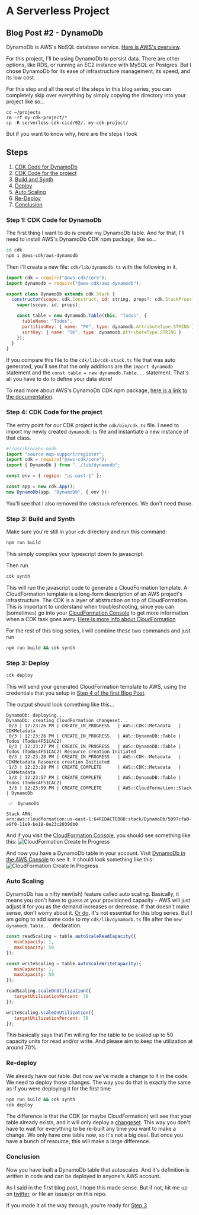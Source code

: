 # A Serverless Project

## Blog Post #2 - DynamoDb

DynamoDb is AWS's NoSQL database service. [Here is AWS's overview](https://aws.amazon.com/dynamodb/).

For this project, I'll be using DynamoDb to persist data. There are other options, like RDS, or running an EC2 instance with MySQL or Postgres. But I chose DynamoDb for its ease of infrastructure management, its speed, and its low cost.

For this step and all the rest of the steps in this blog series, you can completely skip over everything by simply copying the directory into your project like so...

```
cd ~/projects
rm -rf my-cdk-project/*
cp -R serverless-cdk-cicd/02/. my-cdk-project/
```

But if you want to know why, here are the steps I took

## Steps

1. [CDK Code for DynamoDb](#cdk-code-dynamodb)
1. [CDK Code for the project](#cdk-code-project)
1. [Build and Synth](#build-and-synth)
1. [Deploy](#deploy)
1. [Auto Scaling](#auto-scaling)
1. [Re-Deploy](#re-deploy)
1. [Conclusion](#conclusion)

### Step 1: CDK Code for DynamoDb <a name="cdk-code-dynamodb"></a>

The first thing I want to do is create my DynamoDb table. And for that, I'll need to install AWS's DynamoDb CDK npm package, like so...

```sh
cd cdk
npm i @aws-cdk/aws-dynamodb
```

Then I'll create a new file: `cdk/lib/dynamodb.ts` with the following in it.

```js
import cdk = require("@aws-cdk/core");
import dynamodb = require("@aws-cdk/aws-dynamodb");

export class DynamoDb extends cdk.Stack {
  constructor(scope: cdk.Construct, id: string, props?: cdk.StackProps) {
    super(scope, id, props);

    const table = new dynamodb.Table(this, "Todos", {
      tableName: "Todos",
      partitionKey: { name: "PK", type: dynamodb.AttributeType.STRING },
      sortKey: { name: "SK", type: dynamodb.AttributeType.STRING }
    });
  }
}
```

If you compare this file to the `cdk/lib/cdk-stack.ts` file that was auto generated, you'll see that the only additions are the `import dynamodb` statement and the `const table = new dynamodb.Table...` statement. That's all you have to do to define your data store!

To read more about AWS's DynamoDb CDK npm package, [here is a link to the documentation](https://docs.aws.amazon.com/cdk/api/latest/docs/aws-dynamodb-readme.html).

### Step 4: CDK Code for the project <a name="cdk-code-project"></a>

The entry point for our CDK project is the `cdk/bin/cdk.ts` file. I need to import my newly created `dynamodb.ts` file and instantiate a new instance of that class.

```js
#!/usr/bin/env node
import "source-map-support/register";
import cdk = require("@aws-cdk/core");
import { DynamoDb } from "../lib/dynamodb";

const env = { region: "us-east-1" };

const app = new cdk.App();
new DynamoDb(app, "DynamoDb", { env });
```

You'll see that I also removed the `CdkStack` references. We don't need those.

### Step 3: Build and Synth <a name="build-and-synth"></a>

Make sure you're still in your `cdk` directory and run this command:

```sh
npm run build
```

This simply compiles your typescript down to javascript.

Then run

```sh
cdk synth
```

This will run the javascript code to generate a CloudFormation template.
A CloudFormation template is a long-form description of an AWS project's infrastructure. The CDK is a layer of abstraction on top of CloudFormation. This is important to understand when troubleshooting, since you can (sometimes) go into your [CloudFormation Console](https://console.aws.amazon.com/cloudformation/home) to get more information when a CDK task goes awry. [Here is more info about CloudFormation](https://aws.amazon.com/cloudformation/)

For the rest of this blog series, I will combine these two commands and just run

```sh
npm run build && cdk synth
```

### Step 3: Deploy <a name="deploy"></a>

```sh
cdk deploy
```

This will send your generated CloudFormation template to AWS, using the credentials that you setup in [Step 4 of the first Blog Post](../01#setup-cli).

The output should look something like this...

```
DynamoDb: deploying...
DynamoDb: creating CloudFormation changeset...
 0/3 | 12:23:26 PM | CREATE_IN_PROGRESS   | AWS::CDK::Metadata   | CDKMetadata
 0/3 | 12:23:26 PM | CREATE_IN_PROGRESS   | AWS::DynamoDB::Table | Todos (Todos4F51CAC2)
 0/3 | 12:23:27 PM | CREATE_IN_PROGRESS   | AWS::DynamoDB::Table | Todos (Todos4F51CAC2) Resource creation Initiated
 0/3 | 12:23:28 PM | CREATE_IN_PROGRESS   | AWS::CDK::Metadata   | CDKMetadata Resource creation Initiated
 1/3 | 12:23:28 PM | CREATE_COMPLETE      | AWS::CDK::Metadata   | CDKMetadata
 2/3 | 12:23:57 PM | CREATE_COMPLETE      | AWS::DynamoDB::Table | Todos (Todos4F51CAC2)
 3/3 | 12:23:59 PM | CREATE_COMPLETE      | AWS::CloudFormation::Stack | DynamoDb

 ✅  DynamoDb

Stack ARN:
arn:aws:cloudformation:us-east-1:64REDACTED88:stack/DynamoDb/5097cfa0-e9f0-11e9-be18-0e23c20390b0
```

And if you visit the [CloudFormation Console](https://console.aws.amazon.com/cloudformation/home), you should see something like this:
![CloudFormation Create In Progress](../images/13_CloudFormation_Create_In_Progress.png)

And now you have a DynamoDb table in your account. Visit [DynamoDb in the AWS Console](https://console.aws.amazon.com/dynamodb/home?region=us-east-1#tables:) to see it. It should look something like this:
![CloudFormation Create In Progress](../images/14_Dynamo_New_Table.png)

### Auto Scaling <a name="auto-scaling"></a>

DynamoDb has a nifty new(ish) feature called auto scaling. Basically, it means you don't have to guess at your provisioned capacity - AWS will just adjust it for you as the demand increases or decrease. If that doesn't make sense, don't worry about it. [Or do](https://docs.aws.amazon.com/amazondynamodb/latest/developerguide/AutoScaling.html). It's not essential for this blog series. But I am going to add some code to my `cdk/lib/dynamodb.ts` file after the `new dynamodb.Table...` declaration.

```js
const readScaling = table.autoScaleReadCapacity({
   minCapacity: 1,
   maxCapacity: 50
});

const writeScaling = table.autoScaleWriteCapacity({
   minCapacity: 1,
   maxCapacity: 50
});

readScaling.scaleOnUtilization({
   targetUtilizationPercent: 70
});

writeScaling.scaleOnUtilization({
   targetUtilizationPercent: 70
});
```

This basically says that I'm willing for the table to be scaled up to 50 capacity units for read and/or write. And please aim to keep the utilization at around 70%.

### Re-deploy <a name="re-deploy"></a>

We already have our table. But now we've made a change to it in the code. We need to deploy those changes.
The way you do that is exactly the same as if you were deploying it for the first time

```sh
npm run build && cdk synth
cdk deploy
```

The difference is that the CDK (or maybe CloudFormation) will see that your table already exists, and it will only deploy a [changeset](https://docs.aws.amazon.com/AWSCloudFormation/latest/UserGuide/using-cfn-updating-stacks-changesets.html). This way you don't have to wait for everything to be re-built any time you want to make a change. We only have one table now, so it's not a big deal. But once you have a bunch of resource, this will make a large difference.

### Conclusion <a name="conclusion"></a>

Now you have built a DynamoDb table that autoscales. And it's definition is written in code and can be deployed in anyone's AWS account.

As I said in the first blog post, I hope this made sense. But if not, hit me up on [twitter](https://twitter.com/murribu), or file an issue/pr on this repo.

If you made it all the way through, you're ready for [Step 3](../03)

